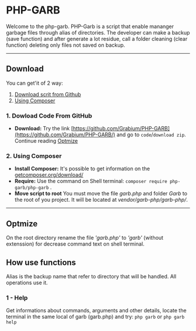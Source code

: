 # PHP-GARB
Welcome to the php-garb. 
PHP-Garb is a script that enable mananger garbage files through alias of directories.
The developer can make a backup (save function) and after generate a lot residue, call a folder cleaning (clear function) deleting only files not saved on backup.
**************
## Download
You can get'it of 2 way:
 1. [Download scrit from Github](#DownloadCodeFromGithub)
 2. [Using Composer](#UsingComposer)

<div id='DownloadCodeFromGithub'/>

 ### 1. Dowload Code From GitHub
 * **Download:** Try the link [https://github.com/Grabium/PHP-GARB](https://github.com/Grabium/PHP-GARB/) and go to `code`/`download zip`. Continue reading [Optmize](#Optmize)
<div id='UsingComposer'/>
  
### 2. Using Composer
* **Install Composer:** It's possible to get information on the [getcomposer.org/download/](https://getcomposer.org/download/)
* **Require:** Use the command on Shell terminal: `composer require php-garb/php-garb` .
*  **Move script to root** You must move the file *garb.php* and folder *Garb* to the root of you project. It will be located at *vendor/garb-php/garb-php/*.
*******************
<div id='Optmize'/>
 
## Optmize
On the root directory rename the file *'garb.php'* to *'garb'* (without extenssion) for decrease command text on shell terminal.

## How use functions
Alias is the backup name that refer to directory that will be handled. All operations use it.

### 1 - Help
Get informations about commands, arguments and other details, locate the terminal in the same local of garb (garb.php) and try: `php garb` or `php garb help`
